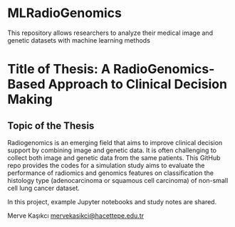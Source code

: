 # MLRadioGenomics
This repository allows researchers to analyze their medical image and genetic datasets with machine learning methods

# Title of Thesis: A RadioGenomics-Based Approach to Clinical Decision Making 

## Topic of the Thesis
Radiogenomics is an emerging field that aims to improve clinical decision support by combining image and genetic data. It is often challenging to collect both image and genetic data from the same patients. This GitHub repo provides the codes for a simulation study aims to evaluate the performance of radiomics and genomics features on classification the histology type (adenocarcinoma or squamous cell carcinoma) of non-small cell lung cancer dataset. 

In this project, example Jupyter notebooks and study notes are shared.

Merve Kaşıkcı 
mervekasikci@hacettepe.edu.tr





